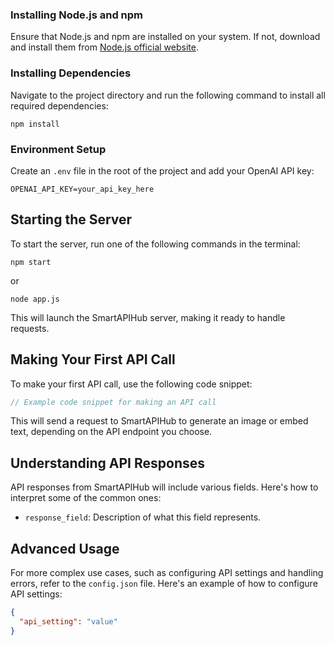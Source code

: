 
### Installing Node.js and npm

Ensure that Node.js and npm are installed on your system. If not, download and install them from [Node.js official website](https://nodejs.org/).

### Installing Dependencies

Navigate to the project directory and run the following command to install all required dependencies:

```
npm install
```

### Environment Setup

Create an `.env` file in the root of the project and add your OpenAI API key:

```
OPENAI_API_KEY=your_api_key_here
```

## Starting the Server

To start the server, run one of the following commands in the terminal:

```
npm start
```
or
```
node app.js
```

This will launch the SmartAPIHub server, making it ready to handle requests.

## Making Your First API Call

To make your first API call, use the following code snippet:

```javascript
// Example code snippet for making an API call
```

This will send a request to SmartAPIHub to generate an image or embed text, depending on the API endpoint you choose.

## Understanding API Responses

API responses from SmartAPIHub will include various fields. Here's how to interpret some of the common ones:

- `response_field`: Description of what this field represents.

## Advanced Usage

For more complex use cases, such as configuring API settings and handling errors, refer to the `config.json` file. Here's an example of how to configure API settings:

```json
{
  "api_setting": "value"
}
